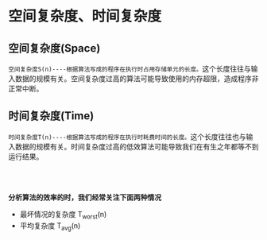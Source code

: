 # 空间复杂度、时间复杂度

## 空间复杂度(Space)
`空间复杂度S(n)----根据算法写成的程序在执行时占用存储单元的长度。`这个长度往往与输入数据的规模有关。空间复杂度过高的算法可能导致使用的内存超限，造成程序非正常中断。

## 时间复杂度(Time)
`时间复杂度T(n)----根据算法写成的程序在执行时耗费时间的长度。`这个长度往往也与输入数据的规模有关。时间复杂度过高的低效算法可能导致我们在有生之年都等不到运行结果。


<br/>
<br/>

**分析算法的效率的时，我们经常关注下面两种情况**
- 最坏情况的复杂度 T<sub>worst</sub>(n)
- 平均复杂度 T<sub>avg</sub>(n)